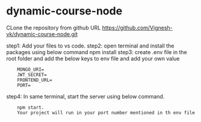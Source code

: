 # dynamic-course-node

CLone the repository from github URL https://github.com/Vignesh-vk/dynamic-course-node.git

step1: Add your files to vs code.
step2: open terminal and install the packages using below command
        npm install
step3: create .env file in the root folder and add the below keys to env file and add your own value

        MONGO_URI=
        JWT_SECRET=
        FRONTEND_URL=
        PORT=

step4: In same terminal, start the server using below command.

        npm start.
        Your project will run in your port number mentioned in th env file